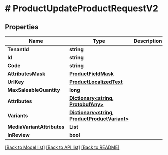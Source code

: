 # # ProductUpdateProductRequestV2


## Properties 


Name | Type | Description | Notes
------------ | ------------- | ------------- | -------------
**TenantId**| **string** |   | [optional]
**Id**| **string** |   | [optional]
**Code**| **string** |   | [optional]
**AttributesMask**| [**ProductFieldMask**](ProductFieldMask.md) |   | [optional]
**UrlKey**| [**ProductLocalizedText**](ProductLocalizedText.md) |   | [optional]
**MaxSaleableQuantity**| **long** |   | [optional]
**Attributes**| [**Dictionary<string, ProtobufAny>**](ProtobufAny.md) |   | [optional]
**Variants**| [**Dictionary<string, ProductProductVariant>**](ProductProductVariant.md) |   | [optional]
**MediaVariantAttributes**| **List<string>** |   | [optional]
**InReview**| **bool** |   | [optional]


[[Back to Model list]](../../README.md#models) [[Back to API list]](../../README.md#endpoints) [[Back to README]](../../README.md)

